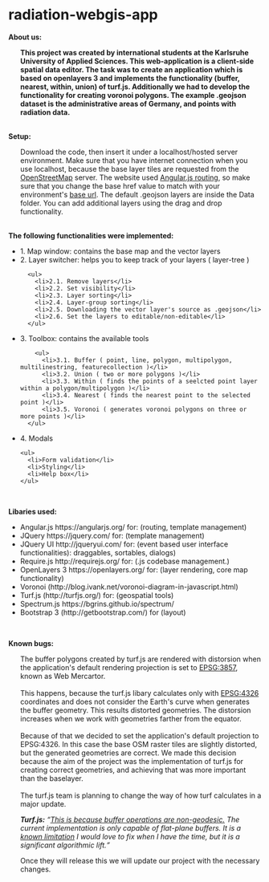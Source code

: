 # radiation-webgis-app

<b>About us:</b>
<ul>
<b>This project was created by international students at the Karlsruhe University of Applied Sciences. This web-application is a client-side spatial data editor. The task was to create an application which is based on openlayers 3 and implements the functionality (buffer, nearest, within, union) of turf.js. Additionally we had to develop the functionality for creating voronoi polygons. The example .geojson dataset is the administrative areas of Germany, and points with radiation data.</b>
</ul>
<br>
<b>Setup:</b>
<ul>
Download the code, then insert it under a localhost/hosted server environment. Make sure that you have internet connection when you use localhost, because the base layer tiles are requested from the <a href="https://www.openstreetmap.org/">OpenStreetMap</a> server. The website used <a href="https://docs.angularjs.org/api/ngRoute/provider/$routeProvider">Angular.js routing</a>, so make sure that you change the base href value to match with your environment's <a href="http://www.w3schools.com/tags/tag_base.asp">base url</a>. The default .geojson layers are inside the Data folder. You can add additional layers using the drag and drop functionality.
</ul>
<br>
<b>The following functionalities were implemented:</b>
<br>

<ul>
  <li>1. Map window: contains the base map and the vector layers</li>
  <li>2. Layer switcher: helps you to keep track of your layers ( layer-tree )</li>
    
      <ul>
        <li>2.1. Remove layers</li>
        <li>2.2. Set visibility</li>
        <li>2.3. Layer sorting</li>
        <li>2.4. Layer-group sorting</li>
        <li>2.5. Downloading the vector layer's source as .geojson</li>
        <li>2.6. Set the layers to editable/non-editable</li>
      </ul>
    
  <li>3. Toolbox: contains the available tools</li>
    
        <ul>
          <li>3.1. Buffer ( point, line, polygon, multipolygon, multilinestring, featurecollection )</li>
          <li>3.2. Union ( two or more polygons )</li>
          <li>3.3. Within ( finds the points of a seelcted point layer within a polygon/multipolygon )</li>
          <li>3.4. Nearest ( finds the nearest point to the selected point )</li>
          <li>3.5. Voronoi ( generates voronoi polygons on three or more points )</li>
      </ul>
    
  <li>4. Modals</li>
  
    <ul>
      <li>Form validation</li>
      <li>Styling</li>
      <li>Help box</li>
    </ul>
  
</ul>
<br>

<b>Libaries used:</b>
<br>
<ul>
  <li>Angular.js https://angularjs.org/ for: (routing, template management)</li>
  <li>JQuery https://jquery.com/ for: (template management)</li>
  <li>JQuery UI http://jqueryui.com/ for: (event based user interface functionalities): draggables, sortables, dialogs)</li>
  <li>Require.js http://requirejs.org/ for: (.js codebase management.)</li>
  <li>OpenLayers 3 https://openlayers.org/ for: (layer rendering, core map functionality)</li>
  <li>Voronoi (http://blog.ivank.net/voronoi-diagram-in-javascript.html)</li>
  <li>Turf.js (http://turfjs.org/) for: (geospatial tools)</li>
  <li>Spectrum.js https://bgrins.github.io/spectrum/</li>
  <li>Bootstrap 3 (http://getbootstrap.com/) for (layout)</li>
</ul>
<br>

<b>Known bugs:</b>
<br>
<ul>
The buffer polygons created by turf.js are rendered with distorsion when the application's default rendering projection is set to <a href="http://spatialreference.org/ref/sr-org/7483/">EPSG:3857</a>, known as Web Mercartor. 
<br><br>
This happens, because the turf.js libary calculates only with <a href="http://spatialreference.org/ref/epsg/wgs-84/">EPSG:4326</a> coordinates and does not consider the Earth's curve when generates the buffer geometry. This results distorted geometries. The distorsion increases when we work with geometries farther from the equator. 
<br><br>
Because of that we decided to set the application's default projection to EPSG:4326. In this case the base OSM raster tiles are slightly distorted, but the generated geometries are correct. We made this decision because the aim of the project was the implementation of turf.js for creating correct geometries, and achieving that was more important than the baselayer. 
<br><br>
The turf.js team is planning to change the way of how turf calculates in a major update. 

<i><b>Turf.js:</b> <q><a href="https://github.com/Turfjs/turf/issues/387">This is because buffer operations are non-geodesic.</a> The current implementation is only capable of flat-plane buffers. It is a <a href="https://github.com/Turfjs/turf-buffer/issues/7">known limitation</a> I would love to fix when I have the time, but it is a significant algorithmic lift.</q></i>

Once they will release this we will update our project with the necessary changes.
</ul>
